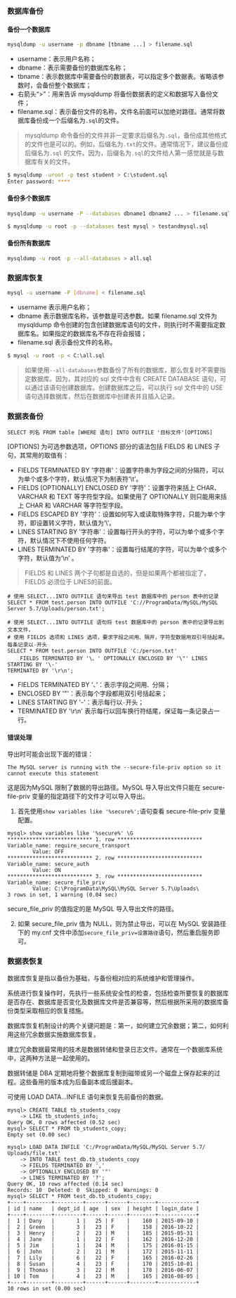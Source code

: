 ### 数据库备份

#### 备份一个数据库

```sh
mysqldump -u username -p dbname [tbname ...] > filename.sql
```

- username：表示用户名称；
- dbname：表示需要备份的数据库名称；
- tbname：表示数据库中需要备份的数据表，可以指定多个数据表。省略该参数时，会备份整个数据库；
- 右箭头“>”：用来告诉 mysqldump 将备份数据表的定义和数据写入备份文件；
- filename.sql：表示备份文件的名称，文件名前面可以加绝对路径。通常将数据库备份成一个后缀名为`.sql`的文件。

> mysqldump 命令备份的文件并非一定要求后缀名为`.sql`，备份成其他格式的文件也是可以的。例如，后缀名为`.txt`的文件。通常情况下，建议备份成后缀名为`.sql` 的文件。因为，后缀名为`.sql`的文件给人第一感觉就是与数据库有关的文件。

```sh
$ mysqldump -uroot -p test student > C:\student.sql
Enter password: ****
```

#### 备份多个数据库

```sh
mysqldump -u username -P --databases dbname1 dbname2 ... > filename.sql
```

```sh
$ mysqldump -u root -p --databases test mysql > testandmysql.sql
```

#### 备份所有数据库

```sh
mysqldump -u root -p --all-databases > all.sql
```

### 数据库恢复

```sh
mysql -u username -P [dbname] < filename.sql
```

- username 表示用户名称；
- dbname 表示数据库名称，该参数是可选参数。如果 filename.sql 文件为 mysqldump 命令创建的包含创建数据库语句的文件，则执行时不需要指定数据库名。如果指定的数据库名不存在将会报错；
- filename.sql 表示备份文件的名称。

```sh
$ mysql -u root -p < C:\all.sql
```

> 如果使用`--all-databases`参数备份了所有的数据库，那么恢复时不需要指定数据库。因为，其对应的 sql 文件中含有 CREATE DATABASE 语句，可以通过该语句创建数据库。创建数据库之后，可以执行 sql 文件中的 USE 语句选择数据库，然后在数据库中创建表并且插入记录。

### 数据表备份

```mysql
SELECT 列名 FROM table [WHERE 语句] INTO OUTFILE '目标文件'[OPTIONS]
```

[OPTIONS] 为可选参数选项，OPTIONS 部分的语法包括 FIELDS 和 LINES 子句，其常用的取值有：

- FIELDS TERMINATED BY '字符串'：设置字符串为字段之间的分隔符，可以为单个或多个字符，默认情况下为制表符‘\t’。
- FIELDS [OPTIONALLY] ENCLOSED BY '字符'：设置字符来括上 CHAR、VARCHAR 和 TEXT 等字符型字段。如果使用了 OPTIONALLY 则只能用来括上 CHAR 和 VARCHAR 等字符型字段。
- FIELDS ESCAPED BY '字符'：设置如何写入或读取特殊字符，只能为单个字符，即设置转义字符，默认值为‘\’。
- LINES STARTING BY '字符串'：设置每行开头的字符，可以为单个或多个字符，默认情况下不使用任何字符。
- LINES TERMINATED BY '字符串'：设置每行结尾的字符，可以为单个或多个字符，默认值为‘\n’ 。

> FIELDS 和 LINES 两个子句都是自选的，但是如果两个都被指定了，FIELDS 必须位于 LINES的前面。

```mysql
# 使用 SELECT...INTO OUTFILE 语句来导出 test 数据库中的 person 表中的记录
SELECT * FROM test.person INTO OUTFILE 'C://ProgramData/MySQL/MySQL Server 5.7/Uploads/person.txt';

# 使用 SELECT...INTO OUTFILE 语句将 test 数据库中的 person 表中的记录导出到文本文件，
# 使用 FIELDS 选项和 LINES 选项，要求字段之间用、隔开，字符型数据用双引号括起来。每条记录以-开头
SELECT * FROM test.person INTO OUTFILE 'C:/person.txt'
    FIELDS TERMINATED BY '\、' OPTIONALLY ENCLOSED BY '\"' LINES STARTING BY '\-'
TERMINATED BY '\r\n';
```

- FIELDS TERMINATED BY '、’：表示字段之间用`、`分隔；
- ENCLOSED BY '\"'：表示每个字段都用双引号括起来；
- LINES STARTING BY '\-'：表示每行以`-`开头；
- TERMINATED BY '\r\n' 表示每行以回车换行符结尾，保证每一条记录占一行。

#### 错误处理

导出时可能会出现下面的错误：

```
The MySQL server is running with the --secure-file-priv option so it cannot execute this statement
```

这是因为MySQL 限制了数据的导出路径。MySQL 导入导出文件只能在 secure-file-priv 变量的指定路径下的文件才可以导入导出。

1) 首先使用`show variables like '%secure%';`语句查看 secure-file-priv 变量配置。

```
mysql> show variables like '%secure%' \G
*************************** 1. row ***************************
Variable_name: require_secure_transport
        Value: OFF
*************************** 2. row ***************************
Variable_name: secure_auth
        Value: ON
*************************** 3. row ***************************
Variable_name: secure_file_priv
        Value: C:\ProgramData\MySQL\MySQL Server 5.7\Uploads\
3 rows in set, 1 warning (0.04 sec)
```

secure_file_priv 的值指定的是 MySQL 导入导出文件的路径。

2) 如果 secure_file_priv 值为 NULL，则为禁止导出，可以在 MySQL 安装路径下的 my.cnf 文件中添加`secure_file_priv=设置路径`语句，然后重启服务即可。

### 数据表恢复

数据库恢复是指以备份为基础，与备份相对应的系统维护和管理操作。

系统进行恢复操作时，先执行一些系统安全性的检查，包括检查所要恢复的数据库是否存在、数据库是否变化及数据库文件是否兼容等，然后根据所采用的数据库备份类型采取相应的恢复措施。

数据库恢复机制设计的两个关键问题是：第一，如何建立冗余数据；第二，如何利用这些冗余数据实施数据库恢复。

建立冗余数据最常用的技术是数据转储和登录日志文件。通常在一个数据库系统中，这两种方法是一起使用的。

数据转储是 DBA 定期地将整个数据库复制到磁带或另一个磁盘上保存起来的过程。这些备用的版本成为后备副本或后援副本。

可使用 LOAD DATA…INFILE 语句来恢复先前备份的数据。

```mysql
mysql> CREATE TABLE tb_students_copy
    -> LIKE tb_students_info;
Query OK, 0 rows affected (0.52 sec)
mysql> SELECT * FROM tb_students_copy;
Empty set (0.00 sec)

mysql> LOAD DATA INFILE 'C:/ProgramData/MySQL/MySQL Server 5.7/
Uploads/file.txt'
    -> INTO TABLE test_db.tb_students_copy
    -> FIELDS TERMINATED BY ','
    -> OPTIONALLY ENCLOSED BY '"'
    -> LINES TERMINATED BY '?';
Query OK, 10 rows affected (0.14 sec)
Records: 10  Deleted: 0  Skipped: 0  Warnings: 0
mysql> SELECT * FROM test_db.tb_students_copy;
+----+--------+---------+------+------+--------+------------+
| id | name   | dept_id | age  | sex  | height | login_date |
+----+--------+---------+------+------+--------+------------+
|  1 | Dany   |       1 |   25 | F    |    160 | 2015-09-10 |
|  2 | Green  |       3 |   23 | F    |    158 | 2016-10-22 |
|  3 | Henry  |       2 |   23 | M    |    185 | 2015-05-31 |
|  4 | Jane   |       1 |   22 | F    |    162 | 2016-12-20 |
|  5 | Jim    |       1 |   24 | M    |    175 | 2016-01-15 |
|  6 | John   |       2 |   21 | M    |    172 | 2015-11-11 |
|  7 | Lily   |       6 |   22 | F    |    165 | 2016-02-26 |
|  8 | Susan  |       4 |   23 | F    |    170 | 2015-10-01 |
|  9 | Thomas |       3 |   22 | M    |    178 | 2016-06-07 |
| 10 | Tom    |       4 |   23 | M    |    165 | 2016-08-05 |
+----+--------+---------+------+------+--------+------------+
10 rows in set (0.00 sec)
```

